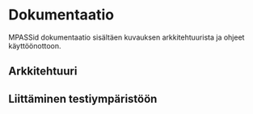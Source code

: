 # Dokumentaatio

MPASSid dokumentaatio sisältäen kuvauksen arkkitehtuurista ja ohjeet käyttöönottoon. 

## Arkkitehtuuri

## Liittäminen testiympäristöön


 
